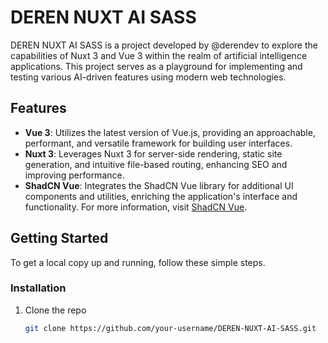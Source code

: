 # DEREN NUXT AI SASS

DEREN NUXT AI SASS is a project developed by @derendev to explore the capabilities of Nuxt 3 and Vue 3 within the realm of artificial intelligence applications. This project serves as a playground for implementing and testing various AI-driven features using modern web technologies.

## Features

- **Vue 3**: Utilizes the latest version of Vue.js, providing an approachable, performant, and versatile framework for building user interfaces.
- **Nuxt 3**: Leverages Nuxt 3 for server-side rendering, static site generation, and intuitive file-based routing, enhancing SEO and improving performance.
- **ShadCN Vue**: Integrates the ShadCN Vue library for additional UI components and utilities, enriching the application's interface and functionality. For more information, visit [ShadCN Vue](https://www.shadcn-vue.com/).

## Getting Started

To get a local copy up and running, follow these simple steps.

### Installation

1. Clone the repo
   ```bash
   git clone https://github.com/your-username/DEREN-NUXT-AI-SASS.git
   ```
